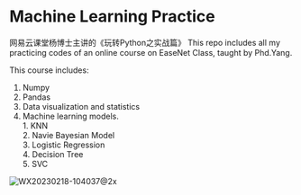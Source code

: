 # Machine Learning Practice
网易云课堂杨博士主讲的《玩转Python之实战篇》
This repo includes all my practicing codes of an online course on EaseNet Class, taught by Phd.Yang.

This course includes:
  1. Numpy
  2. Pandas
  3. Data visualization and statistics
  4. Machine learning models.   
    1. KNN  
    2. Navie Bayesian Model  
    3. Logistic Regression  
    4. Decision Tree  
    5. SVC  
    
![WX20230218-104037@2x](https://user-images.githubusercontent.com/114122653/219890051-e0064f75-d103-4df2-97c4-663e4b24b596.png)
